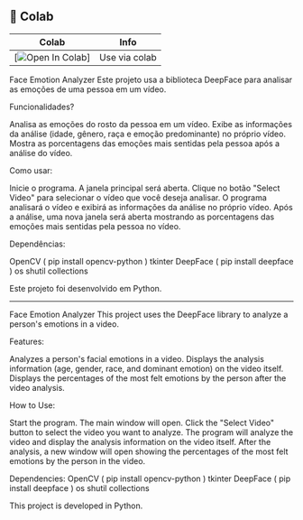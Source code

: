 ## 🦒 Colab

| Colab | Info
| --- | --- |
[![Open In Colab](https://colab.research.google.com/drive/17unfulyOvCDzIdtmPCz-2h65jYbH1kDQ#scrollTo=GffPZLFx-YYj)] | Use via colab

Face Emotion Analyzer
Este projeto usa a biblioteca DeepFace para analisar as emoções de uma pessoa em um vídeo.

Funcionalidades?

Analisa as emoções do rosto da pessoa em um vídeo.
Exibe as informações da análise (idade, gênero, raça e emoção predominante) no próprio vídeo.
Mostra as porcentagens das emoções mais sentidas pela pessoa após a análise do vídeo.

Como usar:

Inicie o programa. A janela principal será aberta.
Clique no botão "Select Video" para selecionar o vídeo que você deseja analisar.
O programa analisará o vídeo e exibirá as informações da análise no próprio vídeo.
Após a análise, uma nova janela será aberta mostrando as porcentagens das emoções mais sentidas pela pessoa no vídeo.

Dependências:

OpenCV ( pip install opencv-python )
tkinter
DeepFace ( pip install deepface )
os
shutil
collections

Este projeto foi desenvolvido em Python.

----------------------------------------

Face Emotion Analyzer
This project uses the DeepFace library to analyze a person's emotions in a video.

Features:

Analyzes a person's facial emotions in a video.
Displays the analysis information (age, gender, race, and dominant emotion) on the video itself.
Displays the percentages of the most felt emotions by the person after the video analysis.

How to Use:

Start the program. The main window will open.
Click the "Select Video" button to select the video you want to analyze.
The program will analyze the video and display the analysis information on the video itself.
After the analysis, a new window will open showing the percentages of the most felt emotions by the person in the video.

Dependencies:
OpenCV ( pip install opencv-python )
tkinter
DeepFace ( pip install deepface )
os
shutil
collections

This project is developed in Python.
